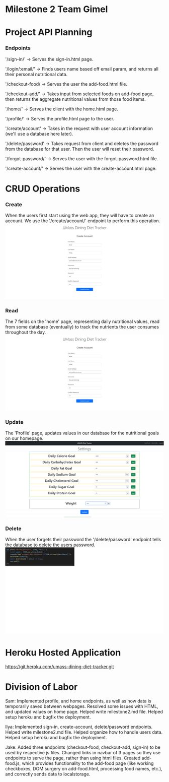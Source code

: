 # Milestone 2 Team Gimel

# Project API Planning
### Endpoints

'/sign-in/' -> Serves the sign-in.html page.

'/login/:email/' -> Finds users name based off email param, and returns all their personal nutritional data.

'/checkout-food/ -> Serves the user the add-food.html file.

'/checkout-add/' -> Takes input from selected foods on add-food page, then returns the aggregate nutritional values from those food items.

'/home/' -> Serves the client with the home.html page.

'/profile/' -> Serves the profile.html page to the user.

'/create/account' -> Takes in the request with user account information (we'll use a database here later).

'/delete/password' -> Takes request from client and deletes the password from the database for that user. Then the user will reset their password.

'/forgot-password/' -> Serves the user with the forgot-password.html file.

'/create-account/' -> Serves the user with the create-account.html page.

# CRUD Operations

### Create
When the users first start using the web app, they will have to create an account. We use the '/create/account/' endpoint to perform this operation.
![image](milestone2-res/create-op.png)

### Read
The 7 fields on the 'home' page, representing daily nutritional values, read from some database (eventually) to track the nutrients the user consumes throughout the day.
![image](milestone2-res/create-op.png)

### Update
The 'Profile' page, updates values in our database for the nutritional goals on our homepage. 
![image](milestone2-res/update-op.png)

### Delete
When the user forgets their password the '/delete/password' endpoint tells the database to delete the users password.
![image](milestone2-res/delete-op.png)

# Heroku Hosted Application
https://git.heroku.com/umass-dining-diet-tracker.git

# Division of Labor

Sam: Implemented profile, and home endpoints, as well as how data is temporarily saved between webpages. Resolved some issues with HTML, and updated values on home page. Helped write milestone2.md file. Helped setup heroku and bugfix the deployment.

Ilya: Implemented sign-in, create-account, delete/password endpoints. Helped write milestone2.md file. Helped organize how to handle users data. Helped setup heroku and bugfix the deployment.

Jake: Added three endpoints (checkout-food, checkout-add, sign-in) to be used by respective js files. Changed links in navbar of 3 pages so they use endpoints to serve the page, rather than using html files. Created add-food.js, which provides functionality to the add-food page (like working checkboxes, DOM surgery on add-food.html, processing food names, etc.), and correctly sends data to localstorage. 